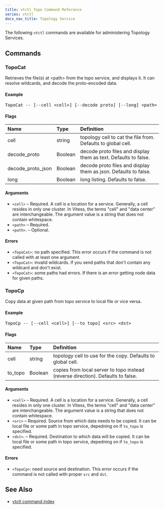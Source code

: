 ```yaml
---
title: vtctl Topo Command Reference
series: vtctl
docs_nav_title: Topology Service
---
```


The following `vtctl` commands are available for administering Topology Services.

## Commands

### TopoCat

Retrieves the file(s) at &lt;path&gt; from the topo service, and displays it. It can resolve wildcards, and decode the proto-encoded data.

#### Example

<pre class="command-example">TopoCat -- [--cell &lt;cell&gt;] [--decode_proto] [--long] &lt;path&gt; [&lt;path&gt;...]</pre>

#### Flags

| Name | Type | Definition                                                      |
| :-------- | :--------- |:----------------------------------------------------------------|
| cell | string | topology cell to cat the file from. Defaults to global cell.    |
| decode_proto | Boolean | decode proto files and display them as text. Defaults to false. |
| decode_proto_json | Boolean | decode proto files and display them as json. Defaults to false. |
| long | Boolean | long listing. Defaults to false.                                |


#### Arguments

* <code>&lt;cell&gt;</code> &ndash; Required. A cell is a location for a service. Generally, a cell resides in only one cluster. In Vitess, the terms "cell" and "data center" are interchangeable. The argument value is a string that does not contain whitespace.
* <code>&lt;path&gt;</code> &ndash; Required.
* <code>&lt;path&gt;</code>. &ndash; Optional.

#### Errors

* <code>&lt;TopoCat&gt;</code>: no path specified. This error occurs if the command is not called with at least one argument.
* <code>&lt;TopoCat&gt;</code>: invalid wildcards. If you send paths that don't contain any wildcard and don't exist.
* <code>&lt;TopoCat&gt;</code>: some paths had errors. If there is an error getting node data for given paths.

### TopoCp

Copy data at given path from topo service to local file or vice versa.

#### Example

<pre class="command-example">TopoCp -- [--cell &lt;cell&gt;] [--to_topo] &lt;src&gt; &lt;dst&gt; </pre>

#### Flags

| Name | Type | Definition                                      |
| :-------- | :--------- |:------------------------------------------------|
| cell | string | topology cell to use for the copy. Defaults to global cell. |
| to_topo | Boolean | copies from local server to topo instead (reverse direction). Defaults to false. |

#### Arguments

* <code>&lt;cell&gt;</code> &ndash; Required. A cell is a location for a service. Generally, a cell resides in only one cluster. In Vitess, the terms "cell" and "data center" are interchangeable. The argument value is a string that does not contain whitespace.
* <code>&lt;src&gt;</code> &ndash; Required. Source from which data needs to be copied. It can be local file or some path in topo service, depedning on if `to_topo` is specified.
* <code>&lt;dst&gt;</code>. &ndash; Required. Destination to which data will be copied. It can be local file or some path in topo service, depedning on if `to_topo` is specified.

#### Errors

* <code>&lt;TopoCp&gt;</code>: need source and destination. This error occurs if the command is not called with proper `src` and `dst`.


## See Also

* [vtctl command index](../../vtctl)
